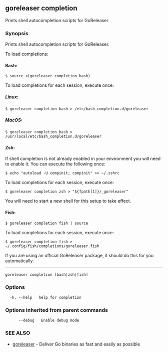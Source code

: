 ## goreleaser completion

Prints shell autocompletion scripts for GoReleaser

### Synopsis

Prints shell autocompletion scripts for GoReleaser.

To load completions:

#### Bash:

	$ source <(goreleaser completion bash)

To load completions for each session, execute once:

##### Linux:

	$ goreleaser completion bash > /etc/bash_completion.d/goreleaser

##### MacOS:

	$ goreleaser completion bash > /usr/local/etc/bash_completion.d/goreleaser

#### Zsh:

If shell completion is not already enabled in your environment you will need to enable it.
You can execute the following once:

	$ echo "autoload -U compinit; compinit" >> ~/.zshrc

To load completions for each session, execute once:

	$ goreleaser completion zsh > "${fpath[1]}/_goreleaser"

You will need to start a new shell for this setup to take effect.

#### Fish:

	$ goreleaser completion fish | source

To load completions for each session, execute once:

	$ goreleaser completion fish > ~/.config/fish/completions/goreleaser.fish

If you are using an official GoReleaser package, it should do this for you automatically.

---


```
goreleaser completion [bash|zsh|fish]
```

### Options

```
  -h, --help   help for completion
```

### Options inherited from parent commands

```
      --debug   Enable debug mode
```

### SEE ALSO

* [goreleaser](/cmd/goreleaser)	 - Deliver Go binaries as fast and easily as possible


